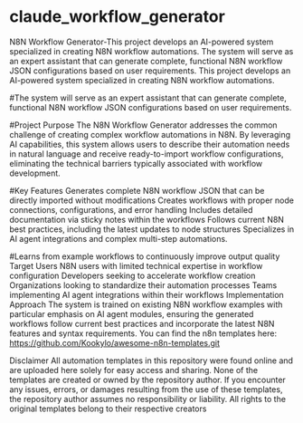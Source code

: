 # claude_workflow_generator
N8N Workflow Generator-This project develops an AI-powered system specialized in creating N8N workflow automations. The system will serve as an expert assistant that can generate complete, functional N8N workflow JSON configurations based on user requirements.
This project develops an AI-powered system specialized in creating N8N workflow automations. 

#The system will serve as an expert assistant that can generate complete, functional N8N workflow JSON configurations based on user requirements. 

#Project Purpose The N8N Workflow Generator addresses the common challenge of creating complex workflow automations in N8N. By leveraging AI capabilities, this system allows users to describe their automation needs in natural language and receive ready-to-import workflow configurations, eliminating the technical barriers typically associated with workflow development. 

#Key Features Generates complete N8N workflow JSON that can be directly imported without modifications Creates workflows with proper node connections, configurations, and error handling Includes detailed documentation via sticky notes within the workflows Follows current N8N best practices, including the latest updates to node structures Specializes in AI agent integrations and complex multi-step automations.

#Learns from example workflows to continuously improve output quality Target Users N8N users with limited technical expertise in workflow configuration Developers seeking to accelerate workflow creation Organizations looking to standardize their automation processes Teams implementing AI agent integrations within their workflows Implementation Approach The system is trained on existing N8N workflow examples with particular emphasis on AI agent modules, ensuring the generated workflows follow current best practices and incorporate the latest N8N features and syntax requirements.
You can find the n8n templates here: https://github.com/Kookylo/awesome-n8n-templates.git

Disclaimer
All automation templates in this repository were found online and are uploaded here solely for easy access and sharing. None of the templates are created or owned by the repository author. If you encounter any issues, errors, or damages resulting from the use of these templates, the repository author assumes no responsibility or liability. All rights to the original templates belong to their respective creators
